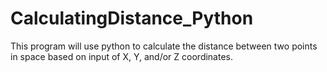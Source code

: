 # CalculatingDistance_Python
This program will use python to calculate the distance between two points in space based on input of X, Y, and/or Z coordinates.
